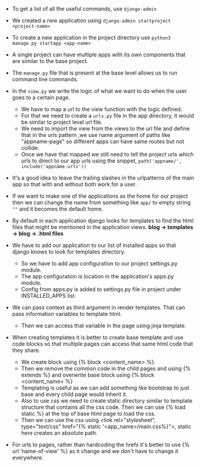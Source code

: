 - To get a list of all the useful commands, use `django-admin`
- We created a new application using `django-admin startproject <project-name>`
- To create a new application in the project directory use `python3 manage.py startapp <app-name>`
- A single project can have multiple apps with its own components that are similar to the base project.

- The `manage.py` file that is present at the base level allows us to run command line commands.
- In the `view.py` we write the logic of what we want to do when the user goes to a certain page.
  - We have to map a url to the view function with the logic defined.
  - For that we need to create a `urls.py` file in the app directory, it would be similar to project level url file.
  - We need to import the view from the views to the url file and define that in the urls pattern ,we use name argument of paths like "appname-page" so different apps can have same routes but not collide.
  - Once we have that mapped we still need to tell the project urls which urls to direct to our app urls using the snippet, `path('appname/', include('appname.urls'))`
- It's a good idea to leave the trailing slashes in the urlpatterns of the main app so that with and without both work for a user.
- If we want to make one of the applications as the home for our project then we can change the name from something like `app/` to empty string `""` and it becomes the default home.

- By default in each application django looks for templates to find the html files that might be mentioned in the application views. **blog -> templates -> blog -> .html files**
- We have to add our application to our list of installed apps so that django knows to look for templates directory.

  - So we have to add app configuration to our project settings.py module.
  - The app configuration is location in the application's apps.py module.
  - <AppName>Config from apps.py is added to settings.py file in project under INSTALLED_APPS list.

- We can pass context as third argument in render templates. That can pass information variables to template html.
  - Then we can access that variable in the page using jinja template.
- When creating templates it is better to create base template and use code blocks so that multiple pages can access that same html code that they share.
  - We create block using {% block <content_name> %}.
  - Then we remove the common code in the child pages and using {% extends <path to base.html> %} and overwrite base block using {% block <content_name> %}
  - Templating is useful as we can add something like bootstrap to just base and every child page would inherit it.
  - Also to use css we need to create static directory similar to template structure that contains all the css code. Then we can use {% load static %} at the top of base html page to load the css.
  - Then we can use the css using <link rel="stylesheet", type="text/css" href="{% static '<app_name>/main.css%}">, static here creates an absolute path.
- For urls to pages, rather than hardcoding the hrefs it's better to use {% url 'name-of-view' %} as it change and we don't have to change it everywhere.
